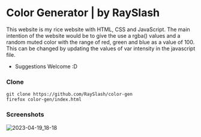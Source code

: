 # Color Generator | by RaySlash
This website is my rice website with HTML, CSS and JavaScript. The main intention of the website would be to give the use a rgba() values and
a random muted color with the range of red, green and blue as a value of 100. This can be changed by updating the values of var intensity in 
the javascript file.

- Suggestions Welcome :D

### Clone
````
git clone https://github.com/RaySlash/color-gen
firefox color-gen/index.html
````

### Screenshots
![2023-04-19_18-18](https://user-images.githubusercontent.com/45141270/233013690-41f38807-7b8c-4d94-b511-2af6b8658113.png)
